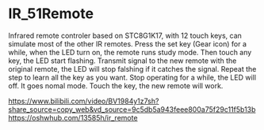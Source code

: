 # IR_51Remote
Infrared remote controler based on STC8G1K17, with 12 touch keys, can simulate most of the other IR remotes.
Press the set key (Gear icon) for a while, when the LED turn on, the remote runs study mode.
Then touch any key, the LED start flashing. Transmit signal to the new remote with the original remote, the LED will stop falshing if it catches the signal.
Repeat the step to learn all the key as you want.
Stop operating for a while, the LED will off. It goes nomal mode.
Touch the key, the new remote will work.

https://www.bilibili.com/video/BV1984y1z7sh?share_source=copy_web&vd_source=9c5db5a943feee800a75f29c11f5b13b
https://oshwhub.com/13585h/ir_remote
